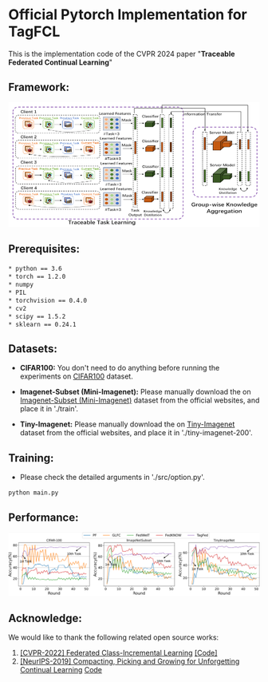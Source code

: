 # Official Pytorch Implementation for TagFCL

This is the implementation code of the CVPR 2024 paper "**Traceable Federated Continual Learning**"


## Framework:

![overview](./fig/overview.png)


## Prerequisites:

    * python == 3.6
    * torch == 1.2.0
    * numpy
    * PIL
    * torchvision == 0.4.0
    * cv2
    * scipy == 1.5.2
    * sklearn == 0.24.1

## Datasets:

* **CIFAR100:** You don't need to do anything before running the experiments on [CIFAR100](https://www.cs.toronto.edu/~kriz/cifar.html) dataset.

* **Imagenet-Subset (Mini-Imagenet):** Please manually download the on [Imagenet-Subset (Mini-Imagenet)](https://github.com/yaoyao-liu/mini-imagenet-tools) dataset from the official websites, and place it in './train'.

* **Tiny-Imagenet:** Please manually download the on [Tiny-Imagenet](https://github.com/seshuad/IMagenet) dataset from the official websites, and place it in './tiny-imagenet-200'.

## Training:

* Please check the detailed arguments in './src/option.py'.

```shell
python main.py
```

## Performance:

![performance](./fig/performance.png)

## Acknowledge:

We would like to thank the following related open source works:

1. [[CVPR-2022] Federated Class-Incremental Learning](https://openaccess.thecvf.com/content/CVPR2022/html/Dong_Federated_Class-Incremental_Learning_CVPR_2022_paper.html) [[Code]](https://github.com/conditionWang/FCIL?tab=readme-ov-file)
2. [[NeurIPS-2019] Compacting, Picking and Growing for Unforgetting Continual Learning](https://arxiv.org/pdf/1910.06562) [Code](https://github.com/ivclab/CPG)

